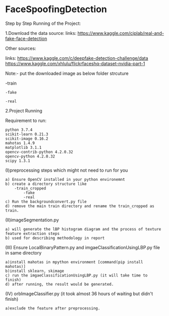 # FaceSpoofingDetection

Step by Step Running of the Project:

1.Download the data source:
links: https://www.kaggle.com/ciplab/real-and-fake-face-detection

Other sources: 

links: https://www.kaggle.com/c/deepfake-detection-challenge/data
https://www.kaggle.com/xhlulu/flickrfaceshq-dataset-nvidia-part-1



Note:- put the downloaded image as below folder strcuture

-train

	-fake
	
	-real


2.Project Running

Requirement to run:

	python 3.7.4	
	scikit-learn 0.21.3	
	scikit-image 0.16.2	
	mahotas 1.4.9	
	matplotlib 3.1.1	
	opencv-contrib-python 4.2.0.32	
	opencv-python 4.2.0.32	
	scipy 1.3.1


(I)preprocessing steps which might not need to run for you

	a) Ensure OpenCV installed in your python environemnt 	
	b) create a directory structure like 
		-train_cropped		
			-fake			
			-real
	c) Run the backgroundconvert.py file	
	d) remove the main train directory and rename the train_cropped as train.
	
(II)imageSegmentation.py

	a) will generate the lBP histogram diagram and the process of texture feature extraction steps	
	b) used for describing methodology in report

(III) Ensure LocalBinaryPattern.py and imgaeClassificationUsingLBP.py file in same directory

	a)install mahotas in mpython environment [command(pip install mahotas)]
	b)install sklearn, skimage 
	c) run the imgaeClassificationUsingLBP.py (it will take time to finish)
	d) after running, the result would be generated.
	
(IV) orbImageClassifier.py (it took almost 36 hours of waiting but didn't finish)

	a)exclude the feature after preprocessing.
